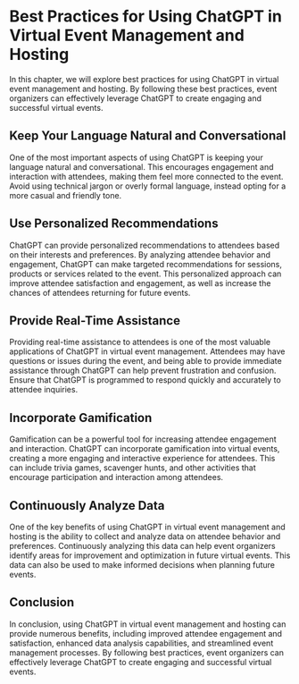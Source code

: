 Best Practices for Using ChatGPT in Virtual Event Management and Hosting
===========================================================================================================================

In this chapter, we will explore best practices for using ChatGPT in virtual event management and hosting. By following these best practices, event organizers can effectively leverage ChatGPT to create engaging and successful virtual events.

Keep Your Language Natural and Conversational
---------------------------------------------

One of the most important aspects of using ChatGPT is keeping your language natural and conversational. This encourages engagement and interaction with attendees, making them feel more connected to the event. Avoid using technical jargon or overly formal language, instead opting for a more casual and friendly tone.

Use Personalized Recommendations
--------------------------------

ChatGPT can provide personalized recommendations to attendees based on their interests and preferences. By analyzing attendee behavior and engagement, ChatGPT can make targeted recommendations for sessions, products or services related to the event. This personalized approach can improve attendee satisfaction and engagement, as well as increase the chances of attendees returning for future events.

Provide Real-Time Assistance
----------------------------

Providing real-time assistance to attendees is one of the most valuable applications of ChatGPT in virtual event management. Attendees may have questions or issues during the event, and being able to provide immediate assistance through ChatGPT can help prevent frustration and confusion. Ensure that ChatGPT is programmed to respond quickly and accurately to attendee inquiries.

Incorporate Gamification
------------------------

Gamification can be a powerful tool for increasing attendee engagement and interaction. ChatGPT can incorporate gamification into virtual events, creating a more engaging and interactive experience for attendees. This can include trivia games, scavenger hunts, and other activities that encourage participation and interaction among attendees.

Continuously Analyze Data
-------------------------

One of the key benefits of using ChatGPT in virtual event management and hosting is the ability to collect and analyze data on attendee behavior and preferences. Continuously analyzing this data can help event organizers identify areas for improvement and optimization in future virtual events. This data can also be used to make informed decisions when planning future events.

Conclusion
----------

In conclusion, using ChatGPT in virtual event management and hosting can provide numerous benefits, including improved attendee engagement and satisfaction, enhanced data analysis capabilities, and streamlined event management processes. By following best practices, event organizers can effectively leverage ChatGPT to create engaging and successful virtual events.

